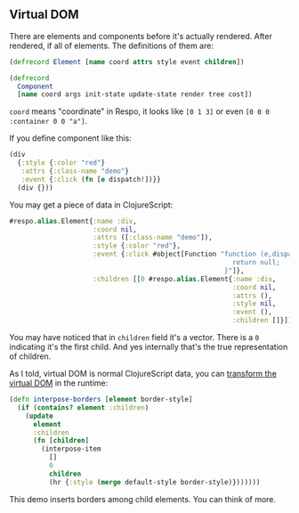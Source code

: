 
Virtual DOM
----

There are elements and components before it's actually rendered. After rendered, if all of elements. The definitions of them are:

```clojure
(defrecord Element [name coord attrs style event children])

(defrecord
  Component
  [name coord args init-state update-state render tree cost])
```

`coord` means "coordinate" in Respo, it looks like `[0 1 3]` or even `[0 0 0 :container 0 0 "a"]`.

If you define component like this:

```clojure
(div
  {:style {:color "red"}
   :attrs {:class-name "demo"}
   :event {:click (fn [e dispatch!])}}
  (div {}))
```

You may get a piece of data in ClojureScript:

```clojure
#respo.alias.Element{:name :div,
                     :coord nil,
                     :attrs ([:class-name "demo"]),
                     :style {:color "red"},
                     :event {:click #object[Function "function (e,dispatch_BANG_){
                                                        return null;
                                                      }"]},
                     :children [[0 #respo.alias.Element{:name :div,
                                                        :coord nil,
                                                        :attrs (),
                                                        :style nil,
                                                        :event (),
                                                        :children []}]]}
```

You may have noticed that in `children` field it's a vector.
There is a `0` indicating it's the first child.
And yes internally that's the true representation of children.

As I told, virtual DOM is normal ClojureScript data,
you can [transform the virtual DOM][transform] in the runtime:

[transform]: https://github.com/Respo/respo-border/blob/master/compiled/src/respo_border/transform/border.cljs

```clojure
(defn interpose-borders [element border-style]
  (if (contains? element :children)
    (update
      element
      :children
      (fn [children]
        (interpose-item
          []
          0
          children
          (hr {:style (merge default-style border-style)}))))))
```

This demo inserts borders among child elements. You can think of more.
